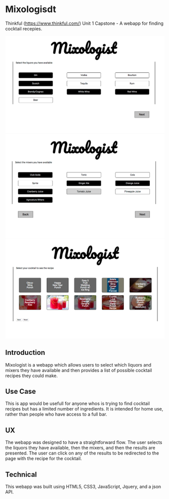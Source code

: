 # Mixologisdt #

Thinkful (https://www.thinkful.com/) Unit 1 Capstone - A webapp for finding cocktail recepies. 

![Alt text](liquors.png?raw=true "Optional Title")
![Alt text](mixers.png?raw=true "Optional Title")
![Alt text](results.png?raw=true "Optional Title")


## Introduction ##

Mixologist is a webapp which allows users to select which liquors and mixers they have available and then provides a list of possible cocktail recipes they could make. 

## Use Case ##

This is app would be usefull for anyone whos is trying to find cocktail recipes but has a limited number of ingredients. It is intended for home use, rather than people who have access to a full bar. 

## UX ##

The webapp was designed to have a straightforward flow. The user selects the liquors they have available, then the mixers, and then the results are presented. The user can click on any of the results to be redirected to the page with the recipe for the cocktail. 

## Technical ##

This webapp was built using HTML5, CSS3, JavaScript, Jquery, and a json API.
